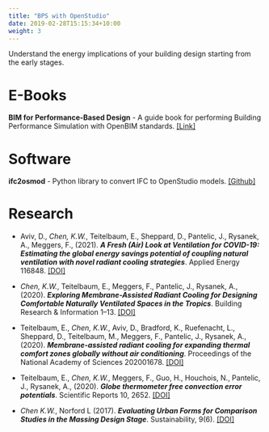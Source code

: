 ```yaml
---
title: "BPS with OpenStudio"
date: 2019-02-28T15:15:34+10:00
weight: 3
---
```


Understand the energy implications of your building design starting from the early stages.

# E-Books
**BIM for Performance-Based Design** - A guide book for performing Building Performance Simulation with OpenBIM standards. <a href="https://chenkianwee.github.io/bim4pbd" target="_blank">[Link]</a>

# Software
**ifc2osmod** - Python library to convert IFC to OpenStudio models. <a href="https://github.com/chenkianwee/ifc2osmod" target="_blank">[Github]</a>

# Research
- Aviv, D., *Chen, K.W.*, Teitelbaum, E., Sheppard, D., Pantelic, J., Rysanek, A., Meggers, F., (2021). ***A Fresh (Air) Look at Ventilation for COVID-19: Estimating the global energy savings potential of coupling natural ventilation with novel radiant cooling strategies***. Applied Energy 116848. <a href="https://doi.org/10.1016/j.apenergy.2021.116848" target="_blank">[DOI]</a>

- *Chen, K.W.*, Teitelbaum, E., Meggers, F., Pantelic, J., Rysanek, A., (2020). ***Exploring Membrane-Assisted Radiant Cooling for Designing Comfortable Naturally Ventilated Spaces in the Tropics***. Building Research & Information 1–13. <a href="https://doi.org/10.1080/09613218.2020.1847025" target="_blank">[DOI]</a>

- Teitelbaum, E., *Chen, K.W.*, Aviv, D., Bradford, K., Ruefenacht, L., Sheppard, D., Teitelbaum, M., Meggers, F., Pantelic, J., Rysanek, A., (2020). ***Membrane-assisted radiant cooling for expanding thermal comfort zones globally without air conditioning***. Proceedings of the National Academy of Sciences 202001678. <a href="https://doi.org/10.1073/pnas.2001678117" target="_blank">[DOI]</a>

- Teitelbaum, E., *Chen, K.W.*, Meggers, F., Guo, H., Houchois, N., Pantelic, J., Rysanek, A., (2020). ***Globe thermometer free convection error potentials***. Scientific Reports 10, 2652. <a href="https://doi.org/10.1038/s41598-020-59441-1" target="_blank">[DOI]</a>

- *Chen K.W.*, Norford L (2017). ***Evaluating Urban Forms for Comparison Studies in the Massing Design Stage***. Sustainability, 9(6). <a href="https://doi.org/10.3390/su9060987" target="_blank">[DOI]</a>

